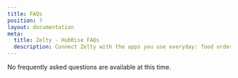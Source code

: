 ```yaml
---
title: FAQs
position: 7
layout: documentation
meta:
  title: Zelty - HubRise FAQs
  description: Connect Zelty with the apps you use everyday: food ordering platforms, mobile ordering apps, ordering websites, marketing solutions, and more. 
---
```


No frequently asked questions are available at this time.
